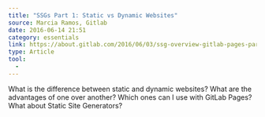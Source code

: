 ```yaml
---
title: "SSGs Part 1: Static vs Dynamic Websites"
source: Marcia Ramos, Gitlab
date: 2016-06-14 21:51
category: essentials
link: https://about.gitlab.com/2016/06/03/ssg-overview-gitlab-pages-part-1-dynamic-x-static/
type: Article
tool:
  - 
---
```


What is the difference between static and dynamic websites? What are the advantages of one over another? Which ones can I use with GitLab Pages? What about Static Site Generators?
